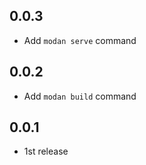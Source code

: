 ## 0.0.3

- Add `modan serve` command

## 0.0.2

- Add `modan build` command

## 0.0.1

- 1st release
